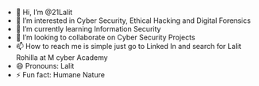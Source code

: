 - 👋 Hi, I’m @21Lalit
- 👀 I’m interested in Cyber Security, Ethical Hacking and Digital Forensics
- 🌱 I’m currently learning Information Security
- 💞️ I’m looking to collaborate on Cyber Security Projects
- 📫 How to reach me is simple just go to Linked In and search for Lalit Rohilla at M cyber Academy
- 😄 Pronouns: Lalit
- ⚡ Fun fact: Humane Nature

<!---
21Lalit/21Lalit is a ✨ special ✨ repository because its `README.md` (this file) appears on your GitHub profile.
You can click the Preview link to take a look at your changes.
--->
